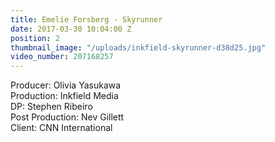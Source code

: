 ```yaml
---
title: Emelie Forsberg - Skyrunner
date: 2017-03-30 10:04:00 Z
position: 2
thumbnail_image: "/uploads/inkfield-skyrunner-d38d25.jpg"
video_number: 207168257
---
```


Producer: Olivia Yasukawa<br>
Production: Inkfield Media<br>
DP: Stephen Ribeiro<br>
Post Production: Nev Gillett<br>
Client: CNN International<br>